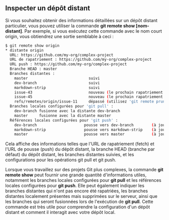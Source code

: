 ## Inspecter un dépôt distant

Si vous souhaitez obtenir des informations détaillées sur un dépôt distant particulier, vous pouvez utiliser la commande **git remote show [nom-distant]**. Par exemple, si vous exécutez cette commande avec le nom court origin, vous obtiendrez une sortie semblable à ceci :

```bash
$ git remote show origin
* distante origin
  URL: https://github.com/my-org/complex-project
  URL de rapatriement : https://github.com/my-org/complex-project
  URL push : https://github.com/my-org/complex-project
  Branche HEAD : master
  Branches distantes :
    master                           suivi
    dev-branch                       suivi
    markdown-strip                   suivi
    issue-43                         nouveau (le prochain rapatriement (fetch) stockera dans remotes/origin)
    issue-45                         nouveau (le prochain rapatriement (fetch) stockera dans remotes/origin)
    refs/remotes/origin/issue-11     dépassé (utilisez 'git remote prune' pour supprimer)
  Branches locales configurées pour 'git pull' :
    dev-branch fusionne avec la distante dev-branch
    master     fusionne avec la distante master
  Références locales configurées pour 'git push' :
    dev-branch                     pousse vers dev-branch        (à jour)
    markdown-strip                 pousse vers markdown-strip    (à jour)
    master                         pousse vers master            (à jour)
```

Cela affiche des informations telles que l'URL de rapatriement (fetch) et l'URL de pousse (push) du dépôt distant, la branche HEAD (branche par défaut) du dépôt distant, les branches distantes suivies, et les configurations pour les opérations git pull et git push.

Lorsque vous travaillez sur des projets Git plus complexes, la commande **git remote show** peut fournir une grande quantité d'informations utiles, notamment les branches locales configurées pour **git pull** et les références locales configurées pour **git push**. Elle peut également indiquer les branches distantes qui n'ont pas encore été rapatriées, les branches distantes localement présentes mais supprimées sur le serveur, ainsi que les branches qui seront fusionnées lors de l'exécution de **git pull**. Cette commande est très utile pour comprendre la configuration d'un dépôt distant et comment il interagit avec votre dépôt local.
